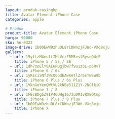 ```yaml
---
layout: produk-casinghp
title: Avatar Element iPhone Case
categories: apple

# Produk
product-title: Avatar Element iPhone Case
harga: 90000
sku: hn-0322
image-drive: 1b0OEwW9zhuDL8rCDWnzjFJWd-VXq8xju
gallery:
  - url: 15yftzM4eu1tIMLVczFRM5eslRysqO4cP
    title: iPhone 5 / 5s / SE
  - url: 1dh7zoElY8AEHRUgjbw7f9u1z5L-p5RvT
    title: iPhone 6 / 6s
  - url: 1yKEciSNfJWcO0pdEAwKeTlZr6sTwSu9b
    title: iPhone 6 Plus / 6s Plus
  - url: 1VknGeYenQWtVU2kNBe511Z1Y-2NGlkiO
    title: iPhone 7 / 8
  - url: 1FEzBDgbZ9IV46UHgI673uDMIvRXBQtmp
    title: iPhone 7 Plus / 8 Plus
  - url: 1b0OEwW9zhuDL8rCDWnzjFJWd-VXq8xju
    title: iPhone X
---
```

